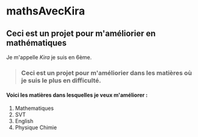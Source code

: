 # mathsAvecKira

## Ceci est un projet pour m'améliorier en mathématiques  

 Je m'appelle *Kira* je suis en 6ème. 


> ### Ceci est un projet pour m'améliorier dans les matières où je suis le plus en difficulté. 

#### Voici les matières dans lesquelles je veux m'améliorer : 

1. Mathematiques 
2. SVT
3. English
4. Physique Chimie 


